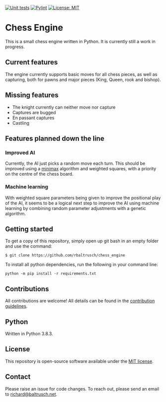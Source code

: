 [![Unit tests](https://github.com/rbaltrusch/chess_engine/actions/workflows/pytest-unit-tests.yml/badge.svg)](https://github.com/rbaltrusch/chess_engine/actions/workflows/pytest-unit-tests.yml)
[![Pylint](https://github.com/rbaltrusch/chess_engine/actions/workflows/pylint.yml/badge.svg)](https://github.com/rbaltrusch/chess_engine/actions/workflows/pylint.yml)
[![License: MIT](https://img.shields.io/badge/License-MIT-purple.svg)](https://opensource.org/licenses/MIT)

# Chess Engine

This is a small chess engine written in Python. It is currently still a work in progress.

## Current features

The engine currently supports basic moves for all chess pieces, as well as capturing, both for pawns and major pieces (King, Queen, rook and bishop).

## Missing features

- The knight currently can neither move nor capture
- Captures are bugged
- En passant captures
- Castling

## Features planned down the line

### Improved AI

Currently, the AI just picks a random move each turn. This should be improved using a [minimax](https://en.wikipedia.org/wiki/Minimax) algorithm and weighted squares, with a priority on the centre of the chess board.

### Machine learning

With weighted square parameters being given to improve the positional play of the AI, it seems to be a logical next step to improve the AI using machine learning by combining random parameter adjustments with a genetic algorithm.

## Getting started

To get a copy of this repository, simply open up git bash in an empty folder and use the command:

    $ git clone https://github.com/rbaltrusch/chess_engine

To install all python dependencies, run the following in your command line:

    python -m pip install -r requirements.txt

## Contributions

All contributions are welcome! All details can be found in the [contribution guidelines](CONTRIBUTING.md).

## Python

Written in Python 3.8.3.

## License

This repository is open-source software available under the [MIT license](https://github.com/rbaltrusch/chess_engine/blob/master/LICENSE).

## Contact

Please raise an issue for code changes. To reach out, please send an email to richard@baltrusch.net.
